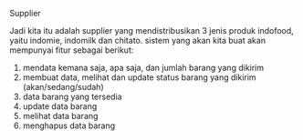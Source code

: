 <!-- !1 -->
Supplier

<!-- !2 -->
Jadi kita itu adalah supplier yang mendistribusikan 3 jenis produk indofood, yaitu indomie, indomilk dan chitato. sistem yang akan kita buat akan mempunyai fitur sebagai berikut:
1. mendata kemana saja, apa saja, dan jumlah barang yang dikirim
2. membuat data, melihat dan update status barang yang dikirim (akan/sedang/sudah)
3. data barang yang tersedia
4. update data barang
5. melihat data barang
6. menghapus data barang
